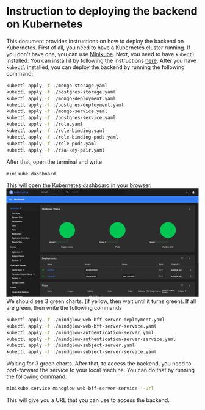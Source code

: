 # Instruction to deploying the backend on Kubernetes
This document provides instructions on how to deploy the backend on Kubernetes.
First of all, you need to have a Kubernetes cluster running. If you don't have one, you can use [Minikube](https://minikube.sigs.k8s.io/docs/start/).
Next, you need to have `kubectl` installed. You can install it by following the instructions [here](https://kubernetes.io/docs/tasks/tools/install-kubectl/).
After you have `kubectl` installed, you can deploy the backend by running the following command:
```bash
kubectl apply -f ./mongo-storage.yaml
kubectl apply -f ./postgres-storage.yaml
kubectl apply -f ./mongo-deployment.yaml
kubectl apply -f ./postgres-deployment.yaml
kubectl apply -f ./mongo-service.yaml
kubectl apply -f ./postgres-service.yaml
kubectl apply -f ./role.yaml
kubectl apply -f ./role-binding.yaml
kubectl apply -f ./role-binding-pods.yaml
kubectl apply -f ./role-pods.yaml
kubectl apply -f ./rsa-key-pair.yaml
```
After that, open the terminal and write
```bash
minikube dashboard
```
This will open the Kubernetes dashboard in your browser. 
![img.png](kubernetes_databases.png)
We should see 3 green charts. (if yellow, then wait until it turns green). If all are green, then write the following commands
```bash
kubectl apply -f ./mindglow-web-bff-server-deployment.yaml
kubectl apply -f ./mindglow-web-bff-server-service.yaml
kubectl apply -f ./mindglow-authentication-server.yaml
kubectl apply -f ./mindglow-authentication-server-service.yaml
kubectl apply -f ./mindglow-subject-server.yaml
kubectl apply -f ./mindglow-subject-server-service.yaml
```
Waiting for 3 green charts.
After that, to access the backend, you need to port-forward the service to your local machine. You can do that by running the following command:
```bash
minikube service mindglow-web-bff-server-service --url
```
This will give you a URL that you can use to access the backend.